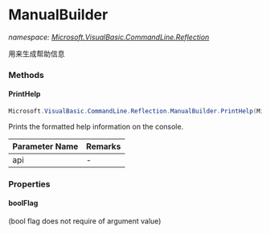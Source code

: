 ﻿# ManualBuilder
_namespace: [Microsoft.VisualBasic.CommandLine.Reflection](./index.md)_

用来生成帮助信息



### Methods

#### PrintHelp
```csharp
Microsoft.VisualBasic.CommandLine.Reflection.ManualBuilder.PrintHelp(Microsoft.VisualBasic.CommandLine.Reflection.EntryPoints.APIEntryPoint)
```
Prints the formatted help information on the console.

|Parameter Name|Remarks|
|--------------|-------|
|api|-|



### Properties

#### boolFlag
(bool flag does not require of argument value)
